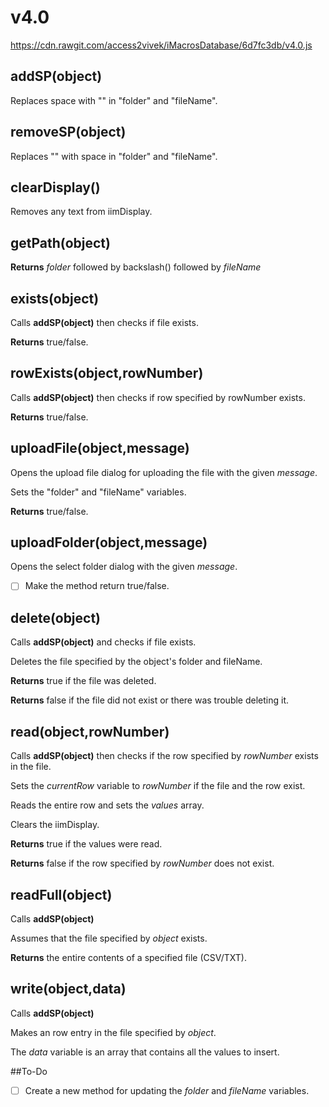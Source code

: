 # v4.0
https://cdn.rawgit.com/access2vivek/iMacrosDatabase/6d7fc3db/v4.0.js

## addSP(object)
Replaces space with "<SP>" in "folder" and "fileName".


## removeSP(object)
Replaces "<SP>" with space in "folder" and "fileName".

  
## clearDisplay()
Removes any text from iimDisplay.


## getPath(object)
**Returns** *folder* followed by backslash(\) followed by *fileName*


## exists(object)
Calls **addSP(object)** then checks if file exists. 

**Returns** true/false.


## rowExists(object,rowNumber)
Calls **addSP(object)** then checks if row specified by rowNumber exists.

**Returns** true/false.

## uploadFile(object,message)
Opens the upload file dialog for uploading the file with the given *message*.

Sets the "folder" and "fileName" variables.

**Returns** true/false.

## uploadFolder(object,message)
Opens the select folder dialog with the given *message*.

- [ ] Make the method return true/false.

## delete(object)
Calls **addSP(object)** and checks if file exists.

Deletes the file specified by the object's folder and fileName.

**Returns** true if the file was deleted.

**Returns** false if the file did not exist or there was trouble deleting it.

## read(object,rowNumber)
Calls **addSP(object)** then checks if the row specified by *rowNumber* exists in the file.

Sets the *currentRow* variable to *rowNumber* if the file and the row exist.

Reads the entire row and sets the *values* array.

Clears the iimDisplay.

**Returns** true if the values were read.

**Returns** false if the row specified by *rowNumber* does not exist.

## readFull(object)
Calls **addSP(object)**

Assumes that the file specified by *object* exists.

**Returns** the entire contents of a specified file (CSV/TXT).

## write(object,data)
Calls **addSP(object)**

Makes an row entry in the file specified by *object*.

The *data* variable is an array that contains all the values to insert.

##To-Do
- [ ] Create a new method for updating the *folder* and *fileName* variables.
